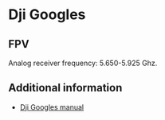 # Dji Googles

## FPV

Analog receiver frequency:  5.650-5.925 Ghz.

## Additional information

* [Dji Googles manual](https://dl.djicdn.com/downloads/DJI+Goggles/20171122/DJI_Goggles_RE_User_Manual_EN.pdf)